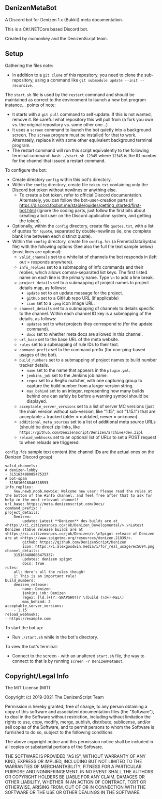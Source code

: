 DenizenMetaBot
--------------

A Discord bot for Denizen 1.x (Bukkit) meta documentation.

This is a C#/.NETCore based Discord bot.

Created by mcmonkey and the DenizenScript team.

## Setup

Gathering the files note:
- In addition to a `git clone` of this repository, you need to clone the sub-repository, using a command like `git submodule update --init --recursive`.

The `start.sh` file is used by the `restart` command and should be maintained as correct to the environment to launch a new bot program instance... points of note:
- It starts with a `git pull` command to self-update. If this is not wanted, remove it. Be careful what repository this will pull from (a fork you own vs. the original repository vs. some other one...)
- It uses a `screen` command to launch the bot quietly into a background screen. The `screen` program must be installed for that to work. Alternately, replace it with some other equivalent background terminal program.
- The restart command will run this script equivalently to the following terminal command: `bash ./start.sh 12345` where `12345` is the ID number for the channel that issued a restart command.

To configure the bot:
- Create directory `config` within this bot's directory.
- Within the `config` directory, create file `token.txt` containing only the Discord bot token without newlines or anything else.
    - To create a bot token, refer to official Discord documentation. Alternately, you can follow the bot-user-creation parts of https://discord.foxbot.me/stable/guides/getting_started/first-bot.html (ignore the coding parts, just follow the first bits about creating a bot user on the Discord application system, and getting the token).
- Optionally, within the `config` directory, create file `quotes.txt`, with a list of quotes for `!quote`, separated by double-newlines (ie, one complete blank line between each distinct quote).
- Within the `config` directory, create file `config.fds` (a FreneticDataSyntax file) with the following options (See also the full file text sample below) (most lines are optional):
    - `valid_channels` set to a whitelist of channels the bot responds in (left out = responds anywhere).
    - `info_replies` set to a submapping of info commands and their replies, which allows comma-separated list keys. The first listed name on each line is the primary name. Type `\n` to add a line break.
    - `project_details` set to a submapping of project names to project details map, as follows:
        - `update` set to an update message for the project.
        - `github` set to a GitHub repo URL (if applicable)
        - `icon` set to a `.png` icon image URL.
    - `channel_details` set to a submapping of channels to details specific to the channel. Within each channel ID key is a submapping of the details, as follows:
        - `updates` set to what projects they correspond to (for the update command).
        - `docs` set to whether meta docs are allowed in this channel.
    - `url_base` set to the base URL of the meta website.
    - `rules` set to a submapping of rule IDs to their text.
    - `command_prefix` set to the command prefix (for non-ping-based usages of the bot).
    - `build_numbers` set to a submapping of project names to build number tracker details.
        - `name` set to the name that appears in the `plugin.yml`.
        - `jenkins_job` set to the Jenkins job name.
        - `regex` set to a RegEx matcher, with one capturing group to capture the build number from a larger version string.
        - `max_behind` set to an integer, representing how many builds behind one can safely be before a warning symbol should be displayed.
    - `acceptable_server_versions` set to a list of server MC versions (just the main version without sub-version, like "1.15", not "1.15.1") that are acceptable + tracked (older = outdated, newer = unknown).
    - `additional_meta_sources` set to a list of additional meta source URLs (should be direct zip links, like `https://github.com/DenizenScript/Denizen/archive/dev.zip`).
    - `reload_webhooks` set to an optional list of URLs to set a POST request to when reloads are triggered.

`config.fds` sample text content (the channel IDs are the actual ones on the Denizen Discord group):
```
valid_channels:
# denizen-lobby
- 315163488085475337
# bot-spam
- 315616018846318593
info_replies:
    new,newb,noob,newbie: Welcome new user! Please read the rules at the bottom of the #info channel, and feel free after that to ask for help in the most relevant channel!
url_base: https://meta.denizenscript.com/Docs/
command_prefix: !
project_details:
    Denizen:
        update: Latest **Denizen** dev builds are at <https://ci.citizensnpcs.co/job/Denizen_Developmental/>.\nLatest Denizen stable release builds are at <https://ci.citizensnpcs.co/job/Denizen/>.\nSpigot release of Denizen are at <https://www.spigotmc.org/resources/denizen.21039/>.
        github: https://github.com/DenizenScript/Denizen
        icon: https://i.alexgoodwin.media/i/for_real_usage/ec5694.png
channel_details:
    315163488085475337:
        updates: denizen spigot
        docs: true
rules:
    all: Here's all the rules though!
    1: This is an important rule!
build_numbers:
    denizen_release:
        name: Denizen
        jenkins_job: Denizen
        regex: [\d.]+(?:-SNAPSHOT)? \(build (\d+)-REL\)
        max_behind: 2
acceptable_server_versions:
    - 1.15
reload_webhooks:
- https://example.com
```

To start the bot up:
- Run `./start.sh` while in the bot's directory.

To view the bot's terminal:
- Connect to the screen - with an unaltered `start.sh` file, the way to connect to that is by running `screen -r DenizenMetaBot`.

## Copyright/Legal Info

The MIT License (MIT)

Copyright (c) 2019-2021 The DenizenScript Team

Permission is hereby granted, free of charge, to any person obtaining a copy
of this software and associated documentation files (the "Software"), to deal
in the Software without restriction, including without limitation the rights
to use, copy, modify, merge, publish, distribute, sublicense, and/or sell
copies of the Software, and to permit persons to whom the Software is
furnished to do so, subject to the following conditions:

The above copyright notice and this permission notice shall be included in all
copies or substantial portions of the Software.

THE SOFTWARE IS PROVIDED "AS IS", WITHOUT WARRANTY OF ANY KIND, EXPRESS OR
IMPLIED, INCLUDING BUT NOT LIMITED TO THE WARRANTIES OF MERCHANTABILITY,
FITNESS FOR A PARTICULAR PURPOSE AND NONINFRINGEMENT. IN NO EVENT SHALL THE
AUTHORS OR COPYRIGHT HOLDERS BE LIABLE FOR ANY CLAIM, DAMAGES OR OTHER
LIABILITY, WHETHER IN AN ACTION OF CONTRACT, TORT OR OTHERWISE, ARISING FROM,
OUT OF OR IN CONNECTION WITH THE SOFTWARE OR THE USE OR OTHER DEALINGS IN THE
SOFTWARE.

